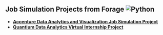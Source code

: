 ## Job Simulation Projects from Forage ![Python](https://img.shields.io/badge/Python-3776AB?style=flat&logo=python&logoColor=white)

* [**Accenture Data Analytics and Visualization Job Simulation Project**](https://github.com/moqiqiqi/Python-Data-Analysis/tree/034aa293b13956681e722eaad71c4d80f61dc709/Forage/Accenture-Data-Analytics-and-Visualization-Job-Simulation)
* [**Quantium Data Analytics Virtual Internship Project**](https://github.com/moqiqiqi/Python-Data-Analysis/tree/034aa293b13956681e722eaad71c4d80f61dc709/Forage/Quantitum-Data-Analytics-Virtual-Internship)
